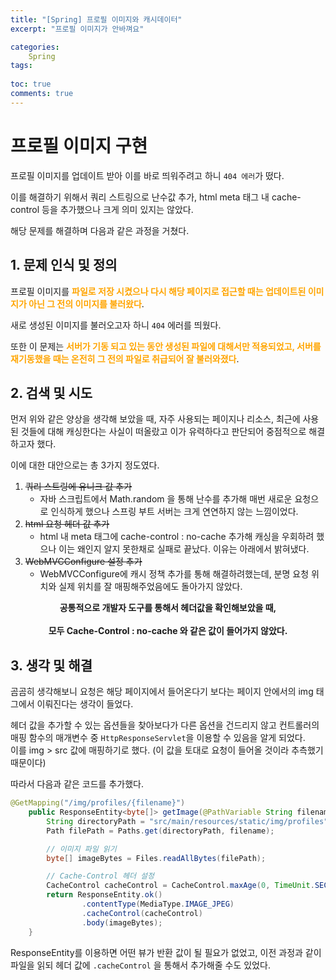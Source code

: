 ```yaml
---
title: "[Spring] 프로필 이미지와 캐시데이터"
excerpt: "프로필 이미지가 안바껴요"

categories:
    Spring
tags:
   
toc: true
comments: true
---
```

<style type = 'text/css'>
    .o{
    font-weight: bold;
    color:orange;
    }
</style>

# 프로필 이미지 구현

프로필 이미지를 업데이트 받아 이를 바로 띄워주려고 하니 `404 에러`가 떴다.

이를 해결하기 위해서 쿼리 스트링으로 난수값 추가, html meta 태그 내 cache-control 등을 추가했으나 크게 의미 있지는 않았다.

해당 문제를 해결하며 다음과 같은 과정을 거쳤다.

## 1. 문제 인식 및 정의

프로필 이미지를 <span class = "o">파일로 저장 시켰으나 다시 해당 페이지로 접근할 때는 업데이트된 이미지가 아닌 그 전의 이미지를 불러왔다</span>.

새로 생성된 이미지를 불러오고자 하니 `404` 에러를 띄웠다.

또한 이 문제는 <span class = "o">서버가 기동 되고 있는 동안 생성된 파일에 대해서만 적용되었고, 서버를 재기동했을 때는 온전히 그 전의 파일로 취급되어 잘 불러와졌다</span>.

## 2. **검색 및 시도**

먼저 위와 같은 양상을 생각해 보았을 때, 자주 사용되는 페이지나 리소스, 최근에 사용된 것들에 대해 캐싱한다는 사실이 떠올랐고 이가 유력하다고 판단되어 중점적으로 해결하고자 했다.

이에 대한 대안으로는 총 3가지 정도였다.

1. ~~쿼리 스트링에 유니크 값 추가~~
    -  자바 스크립트에서 Math.random 을 통해 난수를 추가해 매번 새로운 요청으로 인식하게 했으나 스프링 부트 서버는 크게 연연하지 않는 느낌이었다.
2. ~~html 요청 헤더 값 추가~~
    -  html 내 meta 태그에 cache-control : no-cache 추가해 캐싱을 우회하려 했으나 이는 왜인지 알지 못한채로 실패로 끝났다. 이유는 아래에서 밝혀냈다.
3. ~~WebMVCConfigure 설정 추가~~
    - WebMVCConfigure에 캐시 정책 추가를 통해 해결하려했는데, 분명 요청 위치와 실제 위치를 잘 매핑해주었음에도 돌아가지 않았다.



**<center>공통적으로 개발자 도구를 통해서 헤더값을 확인해보았을 때,</center>**  
**<center>모두 Cache-Control : no-cache 와 같은 값이 들어가지 않았다.</center>**

## 3. 생각 및 해결

곰곰히 생각해보니 요청은 해당 페이지에서 들어온다기 보다는 페이지 안에서의 img 태그에서 이뤄진다는 생각이 들었다. 

헤더 값을 추가할 수 있는 옵션들을 찾아보다가 다른 옵션을 건드리지 않고 컨트롤러의 매핑 함수의 매개변수 중 `HttpResponseServlet`을 이용할 수 있음을 알게 되었다.  
이를 img > src 값에 매핑하기로 했다. (이 값을 토대로 요청이 들어올 것이라 추측했기 때문이다)

따라서 다음과 같은 코드를 추가했다.

```java
@GetMapping("/img/profiles/{filename}")
    public ResponseEntity<byte[]> getImage(@PathVariable String filename) throws IOException {
        String directoryPath = "src/main/resources/static/img/profiles";
        Path filePath = Paths.get(directoryPath, filename);

        // 이미지 파일 읽기
        byte[] imageBytes = Files.readAllBytes(filePath);

        // Cache-Control 헤더 설정
        CacheControl cacheControl = CacheControl.maxAge(0, TimeUnit.SECONDS).noCache().mustRevalidate();
        return ResponseEntity.ok()
                .contentType(MediaType.IMAGE_JPEG)
                .cacheControl(cacheControl)
                .body(imageBytes);
    }
```

ResponseEntity를 이용하면 어떤 뷰가 반환 값이 될 필요가 없었고, 이전 과정과 같이 파일을 읽되 헤더 값에 `.cacheControl` 을 통해서 추가해줄 수도 있었다.